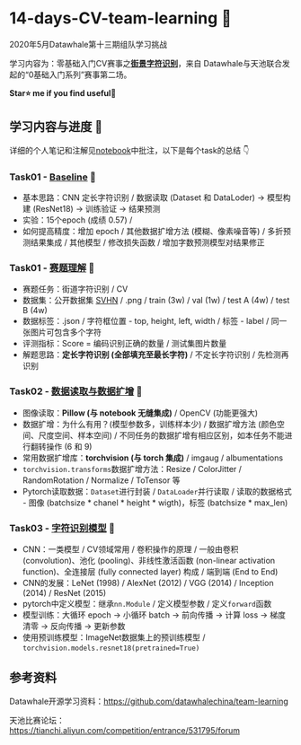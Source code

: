 # 14-days-CV-team-learning 🎨

2020年5月Datawhale第十三期组队学习挑战    

学习内容为：零基础入门CV赛事之[**街景字符识别**](https://tianchi.aliyun.com/competition/entrance/531795/introduction)，来自 Datawhale与天池联合发起的“0基础入门系列”赛事第二场。   

**Star⭐ me if you find useful🤣**

## 学习内容与进度 📙

详细的个人笔记和注解见[notebook](/nbs/)中批注，以下是每个task的总结 👇

### Task01 - [Baseline](/nbs/Task00-Baseline.ipynb) 🎈

- 基本思路：CNN 定长字符识别 / 数据读取 (Dataset 和 DataLoder) → 模型构建 (ResNet18) → 训练验证 → 结果预测
- 实验：15个epoch (成绩 0.57) / 
- 如何提高精度：增加 epoch / 其他数据扩增方法 (模糊、像素噪音等) / 多折预测结果集成 / 其他模型 / 修改损失函数 / 增加字数预测模型对结果修正

### Task01 - [赛题理解](/nbs/Task01-赛题理解.ipynb) 🎈

- 赛题任务：街道字符识别 / CV
- 数据集：公开数据集 [SVHN](http://ufldl.stanford.edu/housenumbers/) / .png / train (3w) / val (1w) / test A (4w) / test B (4w)
- 数据标签：.json / 字符框位置 - top, height, left, width / 标签 - label / 同一张图片可包含多个字符
- 评测指标：Score = 编码识别正确的数量 / 测试集图片数量
- 解题思路：**定长字符识别 (全部填充至最长字符)** / 不定长字符识别 / 先检测再识别

### Task02 - [数据读取与数据扩增](/nbs/Task02-数据读取与数据扩增.ipynb) 🎈

- 图像读取：**Pillow (与 notebook 无缝集成)** / OpenCV (功能更强大)
- 数据扩增：为什么有用？(模型参数多，训练样本少) / 数据扩增方法 (颜色空间、尺度空间、样本空间) / 不同任务的数据扩增有相应区别，如本任务不能进行翻转操作 (6 和 9)
- 常用数据扩增库：**torchvision (与 torch 集成)** / imgaug / albumentations
- `torchvision.transforms`数据扩增方法：Resize / ColorJitter / RandomRotation / Normalize / ToTensor 等
- Pytorch读取数据：`Dataset`进行封装 / `DataLoader`并行读取 / 读取的数据格式 - 图像 (batchsize * chanel * height * wigth)，标签 (batchsize * max_len)

### Task03 - [字符识别模型](/nbs/Task03-字符识别模型.ipynb) 🎈

- CNN：一类模型 / CV领域常用 / 卷积操作的原理 / 一般由卷积 (convolution)、池化 (pooling)、非线性激活函数 (non-linear activation function)、全连接层 (fully connected layer) 构成 / 端到端 (End to End)
- CNN的发展：LeNet (1998) / AlexNet (2012) / VGG (2014) / Inception (2014) / ResNet (2015)
- pytorch中定义模型：继承`nn.Module` / 定义模型参数 / 定义`forward`函数
- 模型训练：大循环 epoch → 小循环 batch → 前向传播 → 计算 loss → 梯度清零 → 反向传播 → 更新参数
- 使用预训练模型：ImageNet数据集上的预训练模型 / `torchvision.models.resnet18(pretrained=True)` 

## 参考资料

Datawhale开源学习资料：https://github.com/datawhalechina/team-learning 

天池比赛论坛：https://tianchi.aliyun.com/competition/entrance/531795/forum

